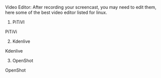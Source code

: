 Video Editor:
After recording your screencast, you may need to edit them, here some of the best video editor listed for linux.

1. PiTiVI

PiTiVi

2. Kdenlive

Kdenlive

3. OpenShot

OpenShot

